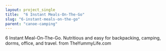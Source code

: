 ```yaml
---
layout: project_single
title:  "6 Instant Meals-On-The-Go"
slug: "6-instant-meals-on-the-go"
parent: "canoe-camping"
---
```

6 Instant Meal-On-The-Go. Nutritious and easy for backpacking, camping, dorms, office, and travel. from TheYummyLife.com